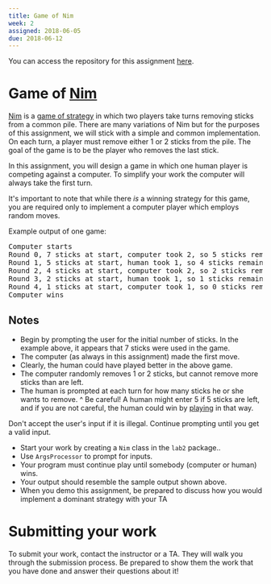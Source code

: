 ```yaml
---
title: Game of Nim
week: 2
assigned: 2018-06-05
due: 2018-06-12
---
```


You can access the repository for this assignment <a href="https://classroom.github.com/a/fihs845R">here</a>.

# Game of [Nim](https://en.wikipedia.org/wiki/Nim)
[Nim](https://en.wikipedia.org/wiki/Nim) is a [game of strategy](https://en.wikipedia.org/wiki/Strategy_game) in which two players take turns removing sticks from a common pile. There are many variations of Nim
but for the purposes of this assignment, we will stick with a simple and common implementation. On each turn, a player must remove either 1 or 2 sticks
from the pile. The goal of the game is to be the player who removes the last stick.

In this assignment, you will design a game in which one human player is competing against a computer. To simplify your work the computer will always take the first turn.

It\'s important to note that while there *is* a winning strategy for this game, you are required only to implement a computer player which employs random moves.

Example output of one game:

<PRE>
Computer starts
Round 0, 7 sticks at start, computer took 2, so 5 sticks remain
Round 1, 5 sticks at start, human took 1, so 4 sticks remain
Round 2, 4 sticks at start, computer took 2, so 2 sticks remain
Round 3, 2 sticks at start, human took 1, so 1 sticks remain
Round 4, 1 sticks at start, computer took 1, so 0 sticks remain
Computer wins
</PRE>

## Notes

* Begin by prompting the user for the initial number of sticks. In the example above, it appears that 7 sticks were used in the game.
* The computer (as always in this assignment) made the first move.
* Clearly, the human could have played better in the above game.
* The computer randomly removes 1 or 2 sticks, but cannot remove more sticks than are left.
* The human is prompted at each turn for how many sticks he or she wants to remove.
^
Be careful!  A human might enter 5 if 5 sticks are left, and if you are not careful, the human could win by [playing](https://en.wikipedia.org/wiki/Cheating) in that way.

Don\'t accept the user\'s input if it is illegal.  Continue prompting until you get a valid input.

* Start your work by creating a `Nim` class in the `lab2` package.. 
* Use `ArgsProcessor` to prompt for inputs.
* Your program must continue play until somebody (computer or human) wins.
* Your output should resemble the sample output shown above.
* When you demo this assignment, be prepared to discuss how you would implement a dominant strategy with your TA


# Submitting your work

To submit your work, contact the instructor or a TA. They will walk you through the submission process. Be prepared to show them the work that you have done and answer their questions about it!

